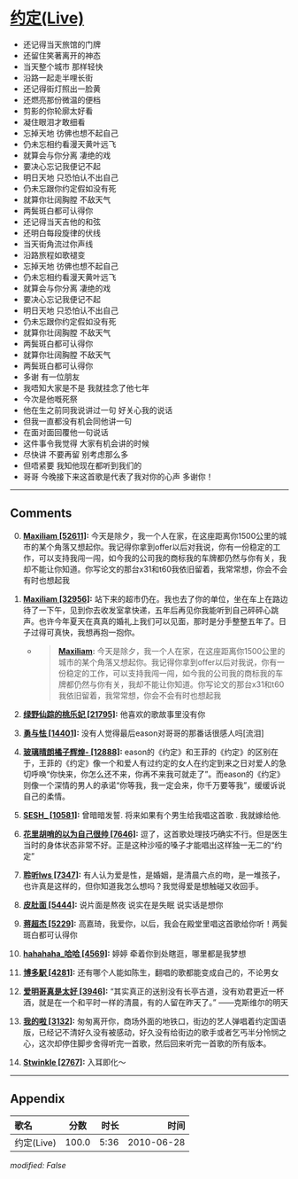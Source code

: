 # [约定(Live)](https://music.163.com/song?id=64443)

* 还记得当天旅馆的门牌
* 还留住笑著离开的神态
* 当天整个城市 那样轻快
* 沿路一起走半哩长街
* 还记得街灯照出一脸黄
* 还燃亮那份微温的便档
* 剪影的你轮廓太好看
* 凝住眼泪才敢细看
* 忘掉天地 彷佛也想不起自己
* 仍未忘相约看漫天黄叶远飞
* 就算会与你分离 凄绝的戏
* 要决心忘记我便记不起
* 明日天地 只恐怕认不出自己
* 仍未忘跟你约定假如没有死
* 就算你壮阔胸膛 不敌天气
* 两鬓斑白都可认得你
* 还记得当天吉他的和弦
* 还明白每段旋律的伏线
* 当天街角流过你声线
* 沿路旅程如歌褪变
* 忘掉天地 彷佛也想不起自己
* 仍未忘相约看漫天黄叶远飞
* 就算会与你分离 凄绝的戏
* 要决心忘记我便记不起
* 明日天地 只恐怕认不出自己
* 仍未忘跟你约定假如没有死
* 就算你壮阔胸膛 不敌天气
* 两鬓斑白都可认得你
* 就算你壮阔胸膛 不敌天气
* 两鬓斑白都可认得你
* 多谢 有一位朋友
* 我唔知大家是不是 我就挂念了他七年
* 今次是他嘅死祭
* 他在生之前同我说讲过一句 好关心我的说话
* 但我一直都没有机会同他讲一句
* 在面对面回覆他一句说话
* 这件事令我觉得 大家有机会讲的时候
* 尽快讲 不要再留 别考虑那么多
* 但唔紧要 我知他现在都听到我们的
* 哥哥 今晚接下来这首歌是代表了我对你的心声 多谢你！


---

## Comments
0. **[Maxiliam \[52611\]](https://music.163.com/#/user/home?id=49215269):** 今天是除夕，我一个人在家，在这座距离你1500公里的城市的某个角落又想起你。我记得你拿到offer以后对我说，你有一份稳定的工作，可以支持我闯一闯，如今我的公司我的商标我的车牌都仍然与你有关，我却不能让你知道。你写论文的那台x31和t60我依旧留着，我常常想，你会不会有时也想起我

1. **[Maxiliam \[32956\]](https://music.163.com/#/user/home?id=49215269):** 站下来的超市仍在。我也去了你的单位，坐在车上在路边待了一下午，见到你去收发室拿快递，五年后再见你我能听到自己砰砰心跳声。也许今年夏天在真真的婚礼上我们可以见面，那时是分手整整五年了。日子过得可真快，我想再抱一抱你。
	* > **[Maxiliam](https://music.163.com/#/user/home?id=49215269):** 今天是除夕，我一个人在家，在这座距离你1500公里的城市的某个角落又想起你。我记得你拿到offer以后对我说，你有一份稳定的工作，可以支持我闯一闯，如今我的公司我的商标我的车牌都仍然与你有关，我却不能让你知道。你写论文的那台x31和t60我依旧留着，我常常想，你会不会有时也想起我

2. **[绿野仙踪的桃乐妃 \[21795\]](https://music.163.com/#/user/home?id=473513876):** 他喜欢的歌故事里没有你

3. **[勇与怯 \[14401\]](https://music.163.com/#/user/home?id=59572272):** 没有人觉得最后eason对哥哥的那番话很感人吗[流泪]

4. **[玻璃晴朗橘子辉煌- \[12888\]](https://music.163.com/#/user/home?id=84293290):** eason的《约定》和王菲的《约定》的区别在于，王菲的《约定》像一个和爱人有过约定的女人在约定到来之日对爱人的急切呼唤“你快来，你怎么还不来，你再不来我可就走了”。而eason的《约定》则像一个深情的男人的承诺“你等我，我一定会来，你千万要等我”，缓缓诉说自己的柔情。

5. **[SESH_ \[10581\]](https://music.163.com/#/user/home?id=40922020):** 曾暗暗发誓.  将来如果有个男生给我唱这首歌 . 我就嫁给他.

6. **[花里胡哨的以为自己很帅 \[7646\]](https://music.163.com/#/user/home?id=40491496):** 逗了，这首歌处理技巧确实不行。但是医生当时的身体状态非常不好。正是这种沙哑的嗓子才能唱出这样独一无二的“约定”

7. **[聆听lws \[7347\]](https://music.163.com/#/user/home?id=41837552):** 有人认为爱是性，是婚姻，是清晨六点的吻，是一堆孩子，也许真是这样的，但你知道我怎么想吗？我觉得爱是想触碰又收回手。

8. **[皮肚面 \[5444\]](https://music.163.com/#/user/home?id=78545562):** 说片面是熬夜 说实在是失眠 说实话是想你

9. **[蒋超杰 \[5229\]](https://music.163.com/#/user/home?id=16889445):** 高嘉琦，我爱你，以后，我会在殿堂里唱这首歌给你听！两鬓斑白都可认得你

10. **[hahahaha_哈哈 \[4569\]](https://music.163.com/#/user/home?id=280020631):** 婷婷 牵着你到处瞎逛，哪里都是我梦想

11. **[博多駅 \[4281\]](https://music.163.com/#/user/home?id=42990232):** 还有哪个人能如陈生，翻唱的歌都能变成自己的，不论男女

12. **[爱明哥真是太好 \[3946\]](https://music.163.com/#/user/home?id=600957016):** “其实真正的送别没有长亭古道，没有劝君更近一杯酒，就是在一个和平时一样的清晨，有的人留在昨天了。”  ——克斯维尔的明天

13. **[我的啦 \[3132\]](https://music.163.com/#/user/home?id=40396750):** 匆匆离开你，商场外面的地铁口，街边的艺人弹唱着约定国语版，已经记不清好久没有被感动，好久没有给街边的歌手或者乞丐半分怜悯之心，这次却停住脚步舍得听完一首歌，然后回来听完一首歌的所有版本。

14. **[Stwinkle \[2767\]](https://music.163.com/#/user/home?id=42454642):** 入耳即化～



---

## Appendix

|歌名|分数|时长|时间|
|:---|:---:|---:|---:|
|约定(Live)|100.0|5:36|2010-06-28

*modified: False*